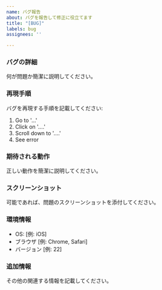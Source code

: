 ```yaml
---
name: バグ報告
about: バグを報告して修正に役立てます
title: "[BUG]"
labels: bug
assignees: ''

---
```


### バグの詳細
何が問題か簡潔に説明してください。

### 再現手順
バグを再現する手順を記載してください:
1. Go to '...'
2. Click on '....'
3. Scroll down to '....'
4. See error

### 期待される動作
正しい動作を簡潔に説明してください。

### スクリーンショット
可能であれば、問題のスクリーンショットを添付してください。

### 環境情報
- OS: [例: iOS]
- ブラウザ [例: Chrome, Safari]
- バージョン [例: 22]

### 追加情報
その他の関連する情報を記載してください。
